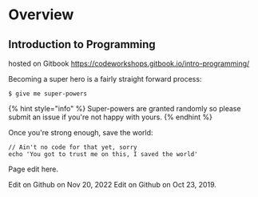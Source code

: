 # Overview


## Introduction to Programming


hosted on Gitbook
  <https://codeworkshops.gitbook.io/intro-programming/>

Becoming a super hero is a fairly straight forward process:

```
$ give me super-powers
```

{% hint style="info" %}
 Super-powers are granted randomly so please submit an issue if you're not happy with yours.
{% endhint %}

Once you're strong enough, save the world:

```
// Ain't no code for that yet, sorry
echo 'You got to trust me on this, I saved the world'
```

Page edit here.

Edit on Github on Nov 20, 2022
Edit on Github on Oct 23, 2019.



